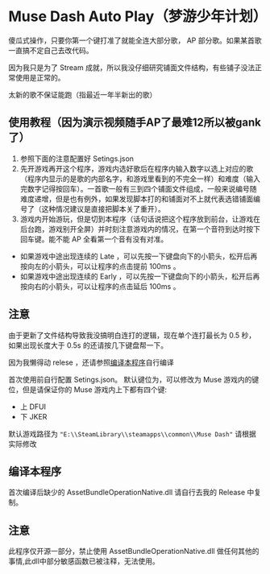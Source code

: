 # Muse Dash Auto Play（梦游少年计划）
傻瓜式操作，只要你第一个键打准了就能全连大部分歌， AP 部分歌。如果某首歌一直搞不定自己去改代码。

因为我只是为了 Stream 成就，所以我没仔细研究铺面文件结构，有些铺子没法正常使用是正常的。

太新的歌不保证能跑（指最近一年半新出的歌）

## 使用教程（因为演示视频随手AP了最难12所以被gank了）

1. 参照下面的注意配置好 Setings.json 
2. 先开游戏再开这个程序，游戏内选好歌后在程序内输入数字以选上对应的歌（程序内显示的是歌的内部名字，和游戏里看到的不完全一样）和难度（输入完数字记得按回车）。一首歌一般有三到四个铺面文件组成，一般来说编号随难度递增，但是也有例外，如果发现脚本打的和铺面对不上就代表选错铺面编号了（这种情况建议是直接把脚本关了重开）。
3. 游戏内开始游玩，但是切到本程序（话句话说把这个程序放到前台，让游戏在后台跑，游戏别开全屏）并时刻注意游戏内的情况，在第一个音符到达时按下回车键。能不能 AP 全看第一个音有没有对准。

- 如果游戏中途出现连续的 Late ，可以先按一下键盘向下的小箭头，松开后再按向左的小箭头，可以让程序的点击提前 100ms 。
- 如果游戏中途出现连续的 Early ，可以先按一下键盘向下的小箭头，松开后再按向右的小箭头，可以让程序的点击延后 100ms 。
## 注意
由于更新了文件结构导致我没搞明白连打的逻辑，现在单个连打最长为 0.5 秒，如果出现长度大于 0.5s 的还请按几下键盘帮一下。

因为我懒得动 relese ，还请参照[编译本程序](#编译本程序)自行编译

首次使用前自行配置 Setings.json。
默认键位为，可以修改为 Muse 游戏内的键位，但是请保证你的 Muse 游戏内上下都有四个键:
- 上 DFUI
- 下 JKER

默认游戏路径为 `"E:\\SteamLibrary\\steamapps\\common\\Muse Dash"` 请根据实际修改

## 编译本程序
首次编译后缺少的 AssetBundleOperationNative.dll 请自行去我的 Release 中复制。
## 注意
此程序仅开源一部分，禁止使用 AssetBundleOperationNative.dll 做任何其他的事情,此dll中部分敏感函数已被注释，无法使用。
